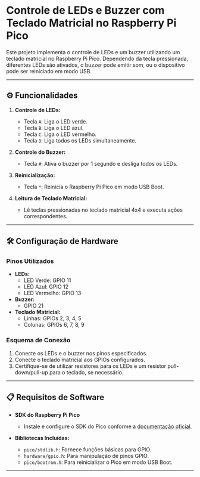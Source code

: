 # Controle de LEDs e Buzzer com Teclado Matricial no Raspberry Pi Pico

Este projeto implementa o controle de LEDs e um buzzer utilizando um teclado matricial no Raspberry Pi Pico. Dependendo da tecla pressionada, diferentes LEDs são ativados, o buzzer pode emitir som, ou o dispositivo pode ser reiniciado em modo USB.

---

## ⚙️ Funcionalidades

1. **Controle de LEDs:**
   - Tecla `A`: Liga o LED verde.
   - Tecla `B`: Liga o LED azul.
   - Tecla `C`: Liga o LED vermelho.
   - Tecla `D`: Liga todos os LEDs simultaneamente.

2. **Controle do Buzzer:**
   - Tecla `#`: Ativa o buzzer por 1 segundo e desliga todos os LEDs.

3. **Reinicialização:**
   - Tecla `*`: Reinicia o Raspberry Pi Pico em modo USB Boot.

4. **Leitura de Teclado Matricial:**
   - Lê teclas pressionadas no teclado matricial 4x4 e executa ações correspondentes.

---

## 🛠️ Configuração de Hardware

### Pinos Utilizados

- **LEDs:**
  - LED Verde: GPIO 11
  - LED Azul: GPIO 12
  - LED Vermelho: GPIO 13
- **Buzzer:**
  - GPIO 21
- **Teclado Matricial:**
  - Linhas: GPIOs 2, 3, 4, 5
  - Colunas: GPIOs 6, 7, 8, 9

### Esquema de Conexão
1. Conecte os LEDs e o buzzer nos pinos especificados.
2. Conecte o teclado matricial aos GPIOs configurados.
3. Certifique-se de utilizar resistores para os LEDs e um resistor pull-down/pull-up para o teclado, se necessário.

---

## 📋 Requisitos de Software

- **SDK do Raspberry Pi Pico**
  - Instale e configure o SDK do Pico conforme a [documentação oficial](https://github.com/raspberrypi/pico-sdk).

- **Bibliotecas Incluídas:**
  - `pico/stdlib.h`: Fornece funções básicas para GPIO.
  - `hardware/gpio.h`: Para manipulação de pinos GPIO.
  - `pico/bootrom.h`: Para reinicializar o Pico em modo USB Boot.

---